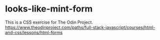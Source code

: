 # looks-like-mint-form

This is a CSS exercise for The Odin Project.
https://www.theodinproject.com/paths/full-stack-javascript/courses/html-and-css/lessons/html-forms
